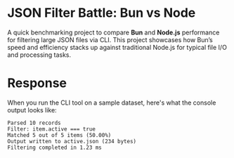 # JSON Filter Battle: Bun vs Node

A quick benchmarking project to compare **Bun** and **Node.js** performance for filtering large JSON files via CLI. This project showcases how Bun’s speed and efficiency stacks up against traditional Node.js for typical file I/O and processing tasks.


# Response

When you run the CLI tool on a sample dataset, here's what the console output looks like:

```
Parsed 10 records
Filter: item.active === true
Matched 5 out of 5 items (50.00%)
Output written to active.json (234 bytes)
Filtering completed in 1.23 ms
```